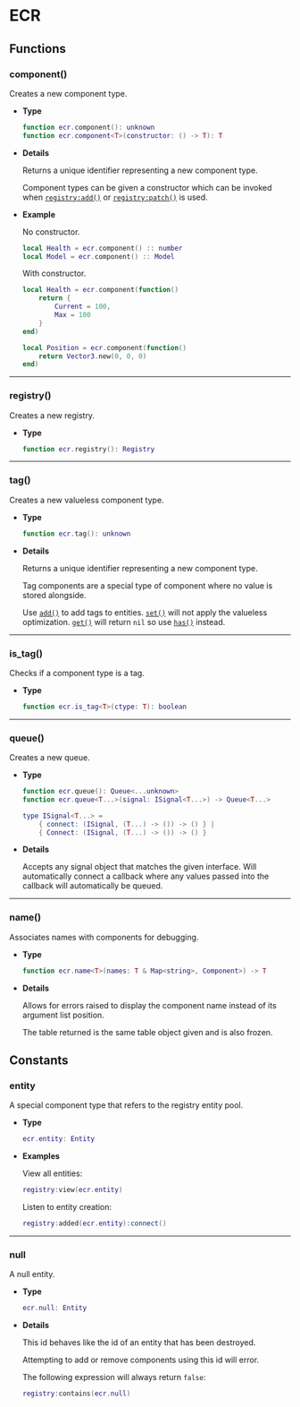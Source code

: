# ECR

## Functions

### component()

Creates a new component type.

- **Type**

    ```lua
    function ecr.component(): unknown
    function ecr.component<T>(constructor: () -> T): T
    ```

- **Details**

    Returns a unique identifier representing a new component type.

    Component types can be given a constructor which can be invoked when
    [`registry:add()`](Registry#add.md) or [`registry:patch()`](Registry#patch.md)
    is used.

- **Example**

    No constructor.

    ```lua
    local Health = ecr.component() :: number
    local Model = ecr.component() :: Model
    ```

    With constructor.

    ```lua
    local Health = ecr.component(function()
        return {
            Current = 100,
            Max = 100
        }
    end)

    local Position = ecr.component(function()
        return Vector3.new(0, 0, 0)
    end)
    ```

--------------------------------------------------------------------------------

### registry()

Creates a new registry.

- **Type**

    ```lua
    function ecr.registry(): Registry
    ```

--------------------------------------------------------------------------------

### tag()

Creates a new valueless component type.

- **Type**

    ```lua
    function ecr.tag(): unknown
    ```

- **Details**

    Returns a unique identifier representing a new component type.

    Tag components are a special type of component where no value is stored
    alongside.

    Use [`add()`](Registry.md#add) to add tags to entities.
    [`set()`](Registry.md#set) will not apply the valueless optimization.
    [`get()`](Registry.md#get) will return `nil` so use [`has()`](Registry.md#has)
    instead.

--------------------------------------------------------------------------------

### is_tag()

Checks if a component type is a tag.

- **Type**

    ```lua
    function ecr.is_tag<T>(ctype: T): boolean
    ```

--------------------------------------------------------------------------------

### queue()

Creates a new queue.

- **Type**

    ```lua
    function ecr.queue(): Queue<...unknown>
    function ecr.queue<T...>(signal: ISignal<T...>) -> Queue<T...>

    type ISignal<T...> = 
        { connect: (ISignal, (T...) -> ()) -> () } |
        { Connect: (ISignal, (T...) -> ()) -> () }
    ```

- **Details**

    Accepts any signal object that matches the given interface. Will
    automatically connect a callback where any values passed into the callback
    will automatically be queued.

--------------------------------------------------------------------------------

### name()

Associates names with components for debugging.

- **Type**

    ```lua
    function ecr.name<T>(names: T & Map<string>, Component>) -> T
    ```

- **Details**

    Allows for errors raised to display the component name instead of its
    argument list position.

    The table returned is the same table object given and is also frozen.

## Constants

### entity

A special component type that refers to the registry entity pool.

- **Type**
  
    ```lua
    ecr.entity: Entity
    ```

- **Examples**

    View all entities:

    ```lua
    registry:view(ecr.entity)
    ```

    Listen to entity creation:

    ```lua
    registry:added(ecr.entity):connect()
    ```

--------------------------------------------------------------------------------

### null

A null entity.

- **Type**
  
    ```lua
    ecr.null: Entity
    ```

- **Details**

    This id behaves like the id of an entity that has been destroyed.

    Attempting to add or remove components using this id will error.
  
    The following expression will always return `false`:

    ```lua
    registry:contains(ecr.null)
    ```
